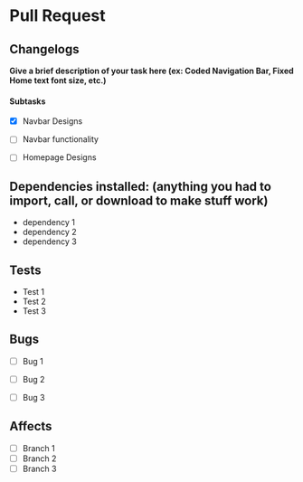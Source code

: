 <h1>Pull Request</h1>


<h2>Changelogs</h2>

**Give a brief description of your task here (ex: Coded Navigation Bar, Fixed Home text font size, etc.)**
<!-- Put subtasks here (These are examples you can replace) -->
<h4>Subtasks</h4>

- [x] Navbar Designs
- [ ] Navbar functionality
- [ ] Homepage Designs


<h2>Dependencies installed: (anything you had to import, call, or download to make stuff work)</h2>
<!-- Replace items here -->

- dependency 1
- dependency 2
- dependency 3


<h2>Tests</h2>
<!-- Include any tests added/did to the code(For QA) -->

- Test 1
- Test 2
- Test 3


<h2>Bugs</h2>
<!-- Include any bugs that you experienced here -->
<!-- If the bugs have been resolved remember to check them in your pull request -->

- [ ] Bug 1
- [ ] Bug 2
- [ ] Bug 3


<h2>Affects</h2>
<!-- Include branches that are affected by your changes -->

- [ ] Branch 1
- [ ] Branch 2
- [ ] Branch 3
